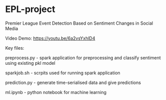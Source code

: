 # EPL-project
Premier League Event Detection Based on Sentiment Changes in Social Media

Video Demo: https://youtu.be/6a2vsYxhlD4

Key files:

preprocess.py - spark application for preprocessing and classify sentiment using existing pkl model

sparkjob.sh - scrpits used for running spark application

prediction.py - generate time-serialised data and give predictions

ml.ipynb - python notebook for machine learning 
